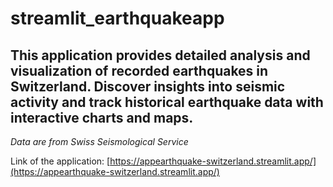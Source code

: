 # streamlit_earthquakeapp
## This application provides detailed analysis and visualization of recorded earthquakes in Switzerland. Discover insights into seismic activity and track historical earthquake data with interactive charts and maps.
*Data are from Swiss Seismological Service*

Link of the application: [https://appearthquake-switzerland.streamlit.app/](https://appearthquake-switzerland.streamlit.app/)
